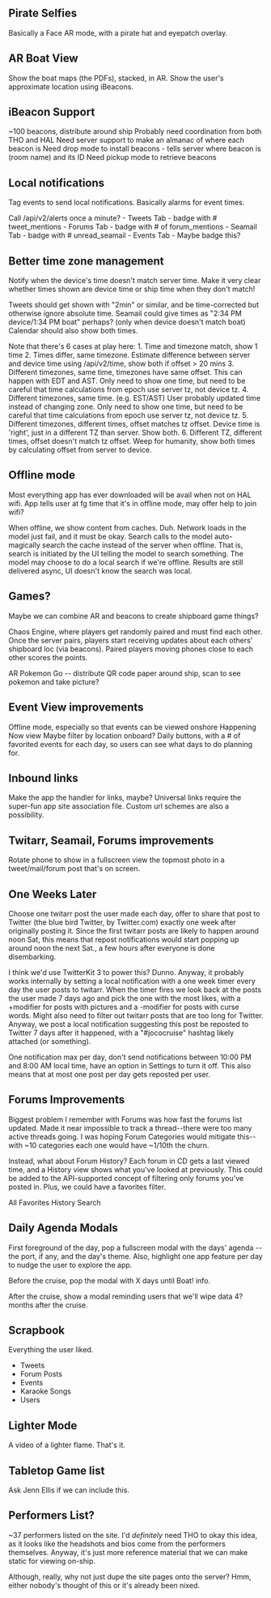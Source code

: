 ## Pirate Selfies
Basically a Face AR mode, with a pirate hat and eyepatch overlay.

## AR Boat View
Show the boat maps (the PDFs), stacked, in AR.
Show the user's approximate location using iBeacons.

## iBeacon Support
~100 beacons, distribute around ship
Probably need coordination from both THO and HAL 
Need server support to make an almanac of where each beacon is
Need drop mode to install beacons - tells server where beacon is (room name) and its ID
Need pickup mode to retrieve beacons

## Local notifications
Tag events to send local notifications. Basically alarms for event times.

Call /api/v2/alerts once a minute? 
	- Tweets Tab - badge with # tweet_mentions
	- Forums Tab - badge with # of forum_mentions
	- Seamail Tab - badge with # unread_seamail
	- Events Tab - Maybe badge this?
	 

## Better time zone management
Notify when the device's time doesn't match server time.
Make it very clear whether times shown are device time or ship time when they don't match!

Tweets should get shown with "2min" or similar, and be time-corrected but otherwise ignore absolute time.
Seamail could give times as "2:34 PM device/1:34 PM boat" perhaps? (only when device doesn't match boat)
Calendar should also show both times.

Note that there's 6 cases at play here:
	1. Time and timezone match, show 1 time
	2. Times differ, same timezone. Estimate difference between server and device time using /api/v2/time, show both if offset > 20 mins
	3. Different timezones, same time, timezones have same offset. This can happen with EDT and AST. Only need to show one time,
		but need to be careful that time calculations from epoch use server tz, not device tz.
	4. Different timezones, same time. (e.g. EST/AST) User probably updated time instead of changing zone. Only need to show one time,
		but need to be careful that time calculations from epoch use server tz, not device tz.
	5. Different timezones, different times, offset matches tz offset. Device time is 'right', just in a different TZ than server. Show both.
	6. Different TZ, different times, offset doesn't match tz offset. Weep for humanity, show both times by calculating offset from server
		to device. 

## Offline mode
Most everything app has ever downloaded will be avail when not on HAL wifi.
App tells user at fg time that it's in offline mode, may offer help to join wifi?

When offline, we show content from caches. Duh. Network loads in the model just fail, and it must be okay.
Search calls to the model auto-magically search the cache instead of the server when offline.
That is, search is initiated by the UI telling the model to search something. The model may choose to do a local search if we're offline.
Results are still delivered async, UI doesn't know the search was local.

## Games?
Maybe we can combine AR and beacons to create shipboard game things?

Chaos Engine, where players get randomly paired and must find each other. Once the server pairs, players start receiving updates
about each others' shipboard loc (via beacons). Paired players moving phones close to each other scores the points.

AR Pokemon Go -- distribute QR code paper around ship, scan to see pokemon and take picture?

## Event View improvements
Offline mode, especially so that events can be viewed onshore
Happening Now view
Maybe filter by location onboard?
Daily buttons, with a # of favorited events for each day, so users can see what days to do planning for.

## Inbound links
Make the app the handler for links, maybe? Universal links require the super-fun app site association file.
Custom url schemes are also a possibility.

## Twitarr, Seamail, Forums improvements
Rotate phone to show in a fullscreen view the topmost photo in a tweet/mail/forum post that's on screen.

## One Weeks Later
Choose one twitarr post the user made each day, offer to share that post to Twitter (the blue bird Twitter, by Twitter.com)
exactly one week after originally posting it. Since the first twitarr posts are likely to happen around noon Sat, this means that repost
notifications would start popping up around noon the next Sat., a few hours after everyone is done disembarking.

I think we'd use TwitterKit 3 to power this? Dunno. Anyway, it probably works internally by setting a local notification with a one week
timer every day the user posts to twitarr. When the timer fires we look back at the posts the user made 7 days ago and pick the one with
the most likes, with a +modifier for posts with pictures and a -modifier for posts with curse words. Might also need to filter out twitarr 
posts that are too long for Twitter. Anyway, we post a local notification suggesting this post be reposted to Twitter 7 days after it happened, 
with a "#jococruise" hashtag likely attached (or something).

One notification max per day, don't send notifications between 10:00 PM and 8:00 AM local time, have an option in Settings to turn it off.
This also means that at most one post per day gets reposted per user.

## Forums Improvements
Biggest problem I remember with Forums was how fast the forums list updated. Made it near impossible to track a thread--there were too 
many active threads going. I was hoping Forum Categories would mitigate this--with ~10 categories each one would have ~1/10th the
churn.

Instead, what about Forum History? Each forum in CD gets a last viewed time, and a History view shows what you've looked at previously.
This could be added to the API-supported concept of filtering only forums you've posted in.
Plus, we could have a favorites filter.

All
Favorites
History
Search

## Daily Agenda Modals

First foreground of the day, pop a fullscreen modal with the days' agenda -- the port, if any, and the day's theme. Also, highlight one
app feature per day to nudge the user to explore the app.

Before the cruise, pop the modal with X days until Boat! info.

After the cruise, show a modal reminding users that we'll wipe data 4? months after the cruise.

## Scrapbook

Everything the user liked.

*	Tweets
*	Forum Posts
*	Events
*	Karaoke Songs
* 	Users

## Lighter Mode

A video of a lighter flame. That's it.

## Tabletop Game list

Ask Jenn Ellis if we can include this.

## Performers List?

~37 performers listed on the site. I'd *definitely* need THO to okay this idea, as it looks like the headshots and bios come
from the performers themselves. Anyway, it's just more reference material that we can make static for viewing on-ship.

Although, really, why not just dupe the site pages onto the server? Hmm, either nobody's thought of this or it's already been nixed.
